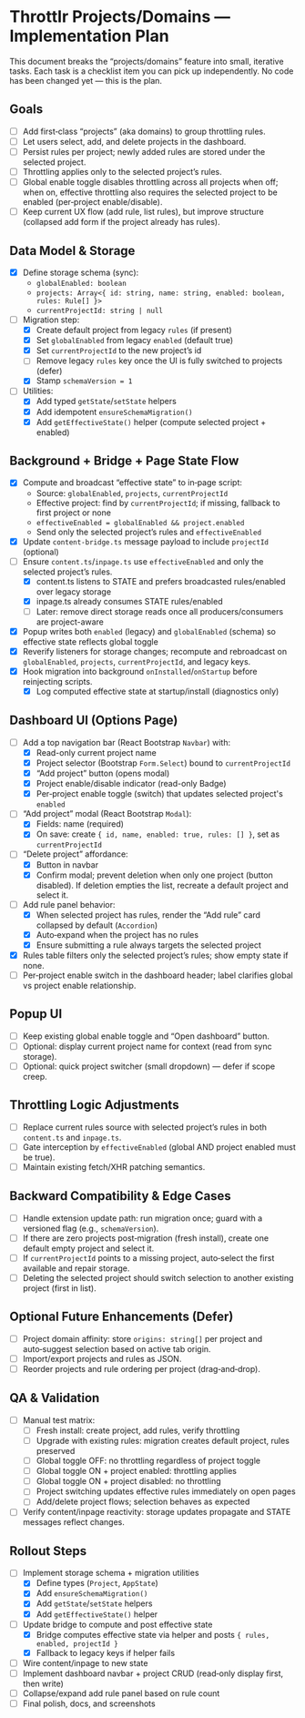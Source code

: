 # Throttlr Projects/Domains — Implementation Plan

This document breaks the “projects/domains” feature into small, iterative tasks. Each task is a checklist item you can pick up independently. No code has been changed yet — this is the plan.

## Goals

- [ ] Add first‑class “projects” (aka domains) to group throttling rules.
- [ ] Let users select, add, and delete projects in the dashboard.
- [ ] Persist rules per project; newly added rules are stored under the selected project.
- [ ] Throttling applies only to the selected project’s rules.
- [ ] Global enable toggle disables throttling across all projects when off; when on, effective throttling also requires the selected project to be enabled (per‑project enable/disable).
- [ ] Keep current UX flow (add rule, list rules), but improve structure (collapsed add form if the project already has rules).

## Data Model & Storage

- [x] Define storage schema (sync):
  - `globalEnabled: boolean`
  - `projects: Array<{ id: string, name: string, enabled: boolean, rules: Rule[] }>`
  - `currentProjectId: string | null`
- [ ] Migration step:
  - [x] Create default project from legacy `rules` (if present)
  - [x] Set `globalEnabled` from legacy `enabled` (default true)
  - [x] Set `currentProjectId` to the new project’s id
  - [ ] Remove legacy `rules` key once the UI is fully switched to projects (defer)
  - [x] Stamp `schemaVersion = 1`
- [ ] Utilities:
  - [x] Add typed `getState`/`setState` helpers
  - [x] Add idempotent `ensureSchemaMigration()`
  - [x] Add `getEffectiveState()` helper (compute selected project + enabled)

## Background + Bridge + Page State Flow

- [x] Compute and broadcast “effective state” to in‑page script:
  - Source: `globalEnabled`, `projects`, `currentProjectId`
  - Effective project: find by `currentProjectId`; if missing, fallback to first project or none
  - `effectiveEnabled = globalEnabled && project.enabled`
  - Send only the selected project’s rules and `effectiveEnabled`
- [x] Update `content-bridge.ts` message payload to include `projectId` (optional)
- [ ] Ensure `content.ts`/`inpage.ts` use `effectiveEnabled` and only the selected project’s rules.
  - [x] content.ts listens to STATE and prefers broadcasted rules/enabled over legacy storage
  - [x] inpage.ts already consumes STATE rules/enabled
  - [ ] Later: remove direct storage reads once all producers/consumers are project-aware
- [x] Popup writes both `enabled` (legacy) and `globalEnabled` (schema) so effective state reflects global toggle
- [x] Reverify listeners for storage changes; recompute and rebroadcast on `globalEnabled`, `projects`, `currentProjectId`, and legacy keys.
- [x] Hook migration into background `onInstalled`/`onStartup` before reinjecting scripts.
  - [x] Log computed effective state at startup/install (diagnostics only)

## Dashboard UI (Options Page)

- [ ] Add a top navigation bar (React Bootstrap `Navbar`) with:
  - [x] Read-only current project name
  - [x] Project selector (Bootstrap `Form.Select`) bound to `currentProjectId`
  - [x] “Add project” button (opens modal)
  - [x] Project enable/disable indicator (read-only Badge)
  - [x] Per‑project enable toggle (switch) that updates selected project's `enabled`
- [ ] “Add project” modal (React Bootstrap `Modal`):
  - [x] Fields: name (required)
  - [x] On save: create `{ id, name, enabled: true, rules: [] }`, set as `currentProjectId`
- [ ] “Delete project” affordance:
  - [x] Button in navbar
  - [x] Confirm modal; prevent deletion when only one project (button disabled). If deletion empties the list, recreate a default project and select it.
- [ ] Add rule panel behavior:
  - [x] When selected project has rules, render the “Add rule” card collapsed by default (`Accordion`)
  - [x] Auto‑expand when the project has no rules
  - [x] Ensure submitting a rule always targets the selected project
- [x] Rules table filters only the selected project’s rules; show empty state if none.
- [ ] Per‑project enable switch in the dashboard header; label clarifies global vs project enable relationship.

## Popup UI

- [ ] Keep existing global enable toggle and “Open dashboard” button.
- [ ] Optional: display current project name for context (read from sync storage).
- [ ] Optional: quick project switcher (small dropdown) — defer if scope creep.

## Throttling Logic Adjustments

- [ ] Replace current rules source with selected project’s rules in both `content.ts` and `inpage.ts`.
- [ ] Gate interception by `effectiveEnabled` (global AND project enabled must be true).
- [ ] Maintain existing fetch/XHR patching semantics.

## Backward Compatibility & Edge Cases

- [ ] Handle extension update path: run migration once; guard with a versioned flag (e.g., `schemaVersion`).
- [ ] If there are zero projects post‑migration (fresh install), create one default empty project and select it.
- [ ] If `currentProjectId` points to a missing project, auto‑select the first available and repair storage.
- [ ] Deleting the selected project should switch selection to another existing project (first in list).

## Optional Future Enhancements (Defer)

- [ ] Project domain affinity: store `origins: string[]` per project and auto‑suggest selection based on active tab origin.
- [ ] Import/export projects and rules as JSON.
- [ ] Reorder projects and rule ordering per project (drag‑and‑drop).

## QA & Validation

- [ ] Manual test matrix:
  - [ ] Fresh install: create project, add rules, verify throttling
  - [ ] Upgrade with existing rules: migration creates default project, rules preserved
  - [ ] Global toggle OFF: no throttling regardless of project toggle
  - [ ] Global toggle ON + project enabled: throttling applies
  - [ ] Global toggle ON + project disabled: no throttling
  - [ ] Project switching updates effective rules immediately on open pages
  - [ ] Add/delete project flows; selection behaves as expected
- [ ] Verify content/inpage reactivity: storage updates propagate and STATE messages reflect changes.

## Rollout Steps

- [ ] Implement storage schema + migration utilities
  - [x] Define types (`Project`, `AppState`)
  - [x] Add `ensureSchemaMigration()`
  - [x] Add `getState`/`setState` helpers
  - [x] Add `getEffectiveState()` helper
- [ ] Update bridge to compute and post effective state
  - [x] Bridge computes effective state via helper and posts `{ rules, enabled, projectId }`
  - [x] Fallback to legacy keys if helper fails
- [ ] Wire content/inpage to new state
- [ ] Implement dashboard navbar + project CRUD (read‑only display first, then write)
- [ ] Collapse/expand add rule panel based on rule count
- [ ] Final polish, docs, and screenshots
